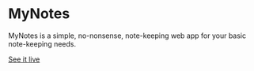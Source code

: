 # MyNotes

MyNotes is a simple, no-nonsense, note-keeping web app for your basic note-keeping needs.

[See it live](https://mynotes-mda.netlify.app/)
